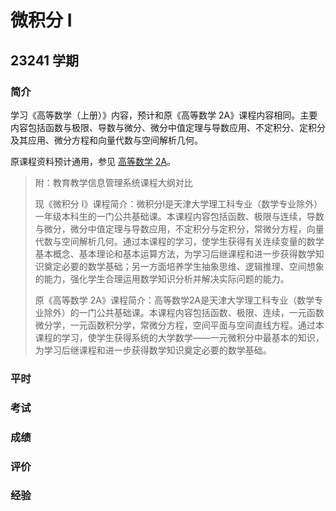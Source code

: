 # 微积分 I

## 23241 学期

### 简介

学习《高等数学（上册）》内容，预计和原《高等数学 2A》课程内容相同。主要内容包括函数与极限、导数与微分、微分中值定理与导数应用、不定积分、定积分及其应用、微分方程和向量代数与空间解析几何。

原课程资料预计通用，参见 [高等数学 2A](../2100004_高等数学2A/)。

> 附：教育教学信息管理系统课程大纲对比
>
> 现《微积分 I》课程简介：微积分Ι是天津大学理工科专业（数学专业除外）一年级本科生的一门公共基础课。本课程内容包括函数、极限与连续，导数与微分，微分中值定理与导数应用，不定积分与定积分，常微分方程，向量代数与空间解析几何。通过本课程的学习，使学生获得有关连续变量的数学基本概念、基本理论和基本运算方法，为学习后继课程和进一步获得数学知识奠定必要的数学基础；另一方面培养学生抽象思维、逻辑推理、空间想象的能力，强化学生合理运用数学知识分析并解决实际问题的能力。
>
> 原《高等数学 2A》课程简介：高等数学2A是天津大学理工科专业（数学专业除外）的一门公共基础课。本课程内容包括函数、极限、连续，一元函数微分学，一元函数积分学，常微分方程，空间平面与空间直线方程。通过本课程的学习，使学生获得系统的大学数学——一元微积分中最基本的知识，为学习后继课程和进一步获得数学知识奠定必要的数学基础。

### 平时

### 考试

### 成绩

### 评价

### 经验

